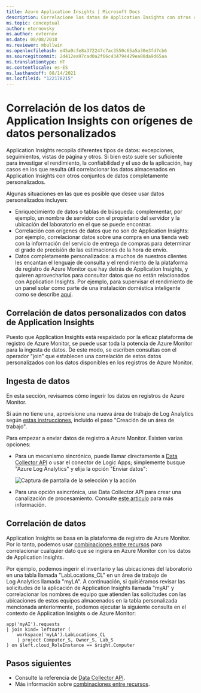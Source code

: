 ```yaml
---
title: Azure Application Insights | Microsoft Docs
description: Correlacione los datos de Application Insights con otros conjuntos de datos, como el enriquecimiento de datos o las tablas de búsqueda, los orígenes de datos que no son de Application Insights y los datos personalizados.
ms.topic: conceptual
author: eternovsky
ms.author: evternov
ms.date: 08/08/2018
ms.reviewer: mbullwin
ms.openlocfilehash: e45a9cfe8a372247c7ac3550c65a5a30e3fd7cb6
ms.sourcegitcommit: 2d412ea97cad0a2f66c434794429ea80da9d65aa
ms.translationtype: HT
ms.contentlocale: es-ES
ms.lasthandoff: 08/14/2021
ms.locfileid: "122178215"
---
```

# <a name="correlating-application-insights-data-with-custom-data-sources"></a>Correlación de los datos de Application Insights con orígenes de datos personalizados

Application Insights recopila diferentes tipos de datos: excepciones, seguimientos, vistas de página y otros. Si bien esto suele ser suficiente para investigar el rendimiento, la confiabilidad y el uso de la aplicación, hay casos en los que resulta útil correlacionar los datos almacenados en Application Insights con otros conjuntos de datos completamente personalizados.

Algunas situaciones en las que es posible que desee usar datos personalizados incluyen:

- Enriquecimiento de datos o tablas de búsqueda: complementar, por ejemplo, un nombre de servidor con el propietario del servidor y la ubicación del laboratorio en el que se puede encontrar. 
- Correlación con orígenes de datos que no son de Application Insights: por ejemplo, correlacionar datos sobre una compra en una tienda web con la información del servicio de entrega de compras para determinar el grado de precisión de las estimaciones de la hora de envío. 
- Datos completamente personalizados: a muchos de nuestros clientes les encantan el lenguaje de consulta y el rendimiento de la plataforma de registro de Azure Monitor que hay detrás de Application Insights, y quieren aprovecharlos para consultar datos que no están relacionados con Application Insights. Por ejemplo, para supervisar el rendimiento de un panel solar como parte de una instalación doméstica inteligente como se describe [aquí](https://www.catapultsystems.com/blogs/using-log-analytics-and-a-special-guest-to-forecast-electricity-generation/).

## <a name="how-to-correlate-custom-data-with-application-insights-data"></a>Correlación de datos personalizados con datos de Application Insights 

Puesto que Application Insights está respaldado por la eficaz plataforma de registro de Azure Monitor, se puede usar toda la potencia de Azure Monitor para la ingesta de datos. De este modo, se escriben consultas con el operador "join" que establecen una correlación de estos datos personalizados con los datos disponibles en los registros de Azure Monitor. 

## <a name="ingesting-data"></a>Ingesta de datos

En esta sección, revisamos cómo ingerir los datos en registros de Azure Monitor.

Si aún no tiene una, aprovisione una nueva área de trabajo de Log Analytics según [estas instrucciones](../vm/monitor-virtual-machine.md), incluido el paso "Creación de un área de trabajo".

Para empezar a enviar datos de registro a Azure Monitor. Existen varias opciones:

- Para un mecanismo sincrónico, puede llamar directamente a [Data Collector API](../logs/data-collector-api.md) o usar el conector de Logic Apps; simplemente busque "Azure Log Analytics" y elija la opción "Enviar datos":

  ![Captura de pantalla de la selección y la acción](./media/custom-data-correlation/01-logic-app-connector.png)  

- Para una opción asincrónica, use Data Collector API para crear una canalización de procesamiento. Consulte [este artículo](../logs/create-pipeline-datacollector-api.md) para más información.

## <a name="correlating-data"></a>Correlación de datos

Application Insights se basa en la plataforma de registro de Azure Monitor. Por lo tanto, podemos usar [combinaciones entre recursos](../logs/cross-workspace-query.md) para correlacionar cualquier dato que se ingiera en Azure Monitor con los datos de Application Insights.

Por ejemplo, podemos ingerir el inventario y las ubicaciones del laboratorio en una tabla llamada "LabLocations_CL" en un área de trabajo de Log Analytics llamada "myLA". A continuación, si quisiéramos revisar las solicitudes de la aplicación de Application Insights llamada "myAI" y correlacionar los nombres de equipo que atienden las solicitudes con las ubicaciones de estos equipos almacenados en la tabla personalizada mencionada anteriormente, podemos ejecutar la siguiente consulta en el contexto de Application Insights o de Azure Monitor:

```
app('myAI').requests
| join kind= leftouter (
    workspace('myLA').LabLocations_CL
    | project Computer_S, Owner_S, Lab_S
) on $left.cloud_RoleInstance == $right.Computer
```

## <a name="next-steps"></a>Pasos siguientes

- Consulte la referencia de [Data Collector API](../logs/data-collector-api.md).
- Más información sobre [combinaciones entre recursos](../logs/cross-workspace-query.md).